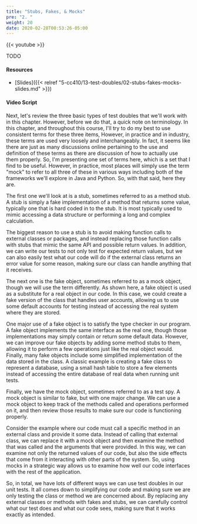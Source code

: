 ```yaml
---
title: "Stubs, Fakes, & Mocks"
pre: "2. "
weight: 20
date: 2020-02-28T00:53:26-05:00
---
```


{{< youtube >}}

TODO

#### Resources

* [Slides]({{< relref "5-cc410/13-test-doubles/02-stubs-fakes-mocks-slides.md" >}})

#### Video Script

Next, let's review the three basic types of test doubles that we'll work with in this chapter. However, before we do that, a quick note on terminology. In this chapter, and throughout this course, I'll try to do my best to use consistent terms for these three items, However, in practice and in industry, these terms are used very loosely and interchangeably. In fact, it seems like there are just as many discussions online pertaining to the use and definition of these terms as there are discussion of how to actually use them properly. So, I'm presenting one set of terms here, which is a set that I find to be useful. However, in practice, most places will simply use the term "mock" to refer to all three of these in various ways including both of the frameworks we'll explore in Java and Python. So, with that said, here they are.

The first one we'll look at is a stub, sometimes referred to as a method stub. A stub is simply a fake implementation of a method that returns some value, typically one that is hard coded in to the stub. It is most typically used to mimic accessing a data structure or performing a long and complex calculation. 

The biggest reason to use a stub is to avoid making function calls to external classes or packages, and instead replacing those function calls with stubs that mimic the same API and possible return values. In addition, we can write our tests to not only test for expected return values, but we can also easily test what our code will do if the external class returns an error value for some reason, making sure our class can handle anything that it receives.

The next one is the fake object, sometimes referred to as a mock object, though we will use the term differently. As shown here, a fake object is used as a substitute for a real object in our code. In this case, we could create a fake version of the class that handles user accounts, allowing us to use some default accounts for testing instead of accessing the real system where they are stored.

One major use of a fake object is to satisfy the type checker in our program. A fake object implements the same interface as the real one, though those implementations may simply contain or return some default data. However, we can improve our fake objects by adding some method stubs to them, allowing it to perform a few operations just like the real object would. Finally, many fake objects include some simplified implementation of the data stored in the class. A classic example is creating a fake class to represent a database, using a small hash table to store a few elements instead of accessing the entire database of real data when running unit tests. 

Finally, we have the mock object, sometimes referred to as a test spy. A mock object is similar to fake, but with one major change. We can use a mock object to keep track of the methods called and operations performed on it, and then review those results to make sure our code is functioning properly. 

Consider the example where our code must call a specific method in an external class and provide it some data. Instead of calling that external class, we can replace it with a mock object and then examine the method that was called and the arguments that were provided. In this way, we can examine not only the returned values of our code, but also the side effects that come from it interacting with other parts of the system. So, using mocks in a strategic way allows us to examine how well our code interfaces with the rest of the application.

So, in total, we have lots of different ways we can use test doubles in our unit tests. It all comes down to simplifying our code and making sure we are only testing the class or method we are concerned about. By replacing any external classes or methods with fakes and stubs, we can carefully control what our test does and what our code sees, making sure that it works exactly as intended. 